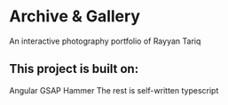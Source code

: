 # Archive & Gallery

An interactive photography portfolio of Rayyan Tariq


## This project is built on:
Angular 
GSAP
Hammer
The rest is self-written typescript
